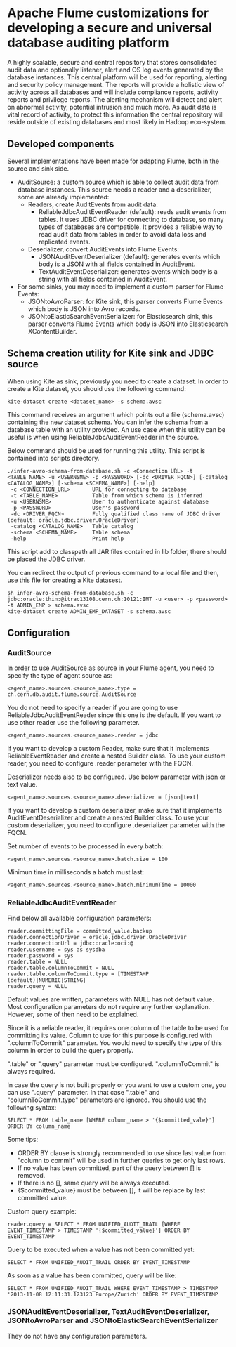 # Apache Flume customizations for developing a secure and universal database auditing platform

A highly scalable, secure and central repository that stores consolidated audit data and optionally listener, 
alert and OS log events generated by the database instances. This central platform will be used for reporting, 
alerting and security policy management. The reports will provide a holistic view of activity across all databases 
and will include compliance reports, activity reports and privilege reports. The alerting mechanism will 
detect and alert on abnormal activity, potential intrusion and much more. As audit data is vital record of 
activity, to protect this information the central repository will reside outside of existing databases and most 
likely in Hadoop eco-system.

## Developed components

Several implementations have been made for adapting Flume, both in the source and sink side.

* AuditSource: a custom source which is able to collect audit data from database instances. This source needs a reader and a deserializer, some are already implemented:
    * Readers, create AuditEvents from audit data:
        * ReliableJdbcAuditEventReader (default): reads audit events from tables. It uses JDBC driver for connecting to database, so many types of databases are compatible. It provides a reliable way to read audit data from tables in order to avoid data loss and replicated events.
    * Deserializer, convert AuditEvents into Flume Events:
        * JSONAuditEventDeserializer (default): generates events which body is a JSON with all fields contained in AuditEvent.
        * TextAuditEventDeserializer: generates events which body is a string with all fields contained in AuditEvent.
* For some sinks, you may need to implement a custom parser for Flume Events:
    * JSONtoAvroParser: for Kite sink, this parser converts Flume Events which body is JSON into Avro records.
    * JSONtoElasticSearchEventSerializer: for Elasticsearch sink, this parser converts Flume Events which body is JSON into Elasticsearch XContentBuilder.

## Schema creation utility for Kite sink and JDBC source 

When using Kite as sink, previously you need to create a dataset. In order to create a Kite dataset, you should use the following command:

```
kite-dataset create <dataset_name> -s schema.avsc
```

This command receives an argument which points out a file (schema.avsc) containing the new dataset schema. You can infer the schema from a database table with an utility provided. An use case when this utility can be useful is when using ReliableJdbcAuditEventReader in the source.

Below command should be used for running this utility. This script is contained into scripts directory.

```
./infer-avro-schema-from-database.sh -c <Connection URL> -t <TABLE_NAME> -u <USERNSME> -p <PASSWORD> [-dc <DRIVER_FQCN>] [-catalog <CATALOG_NAME>] [-schema <SCHEMA_NAME>] [-help]
 -c <CONNECTION_URL>       URL for connecting to database
 -t <TABLE_NAME>           Table from which schema is inferred
 -u <USERNSME>             User to authenticate against database
 -p <PASSWORD>             User's password
 -dc <DRIVER_FQCN>         Fully qualified class name of JDBC driver (default: oracle.jdbc.driver.OracleDriver)
 -catalog <CATALOG_NAME>   Table catalog
 -schema <SCHEMA_NAME>     Table schema
 -help                     Print help
```

This script add to classpath all JAR files contained in lib folder, there should be placed the JDBC driver.

You can redirect the output of previous command to a local file and then, use this file for creating a Kite datasest. 

```
sh infer-avro-schema-from-database.sh -c jdbc:oracle:thin:@itrac13108.cern.ch:10121:IMT -u <user> -p <password> -t ADMIN_EMP > schema.avsc
kite-dataset create ADMIN_EMP_DATASET -s schema.avsc
```

## Configuration

### AuditSource

In order to use AuditSource as source in your Flume agent, you need to specify the type of agent source as:

```
<agent_name>.sources.<source_name>.type = ch.cern.db.audit.flume.source.AuditSource 
```

You do not need to specify a reader if you are going to use ReliableJdbcAuditEventReader since this one is the default. If you want to use other reader use the following parameter.

```
<agent_name>.sources.<source_name>.reader = jdbc
```

If you want to develop a custom Reader, make sure that it implements ReliableEventReader and create a nested Builder class. To use your custom reader, you need to configure .reader parameter with the FQCN.

Deserializer needs also to be configured. Use below parameter with json or text value.

```
<agent_name>.sources.<source_name>.deserializer = [json|text] 
```

If you want to develop a custom deserializer, make sure that it implements AuditEventDeserializer and create a nested Builder class. To use your custom deserializer, you need to configure .deserializer parameter with the FQCN.

Set number of events to be processed in every batch:
```
<agent_name>.sources.<source_name>.batch.size = 100
```

Minimun time in milliseconds a batch must last:
```
<agent_name>.sources.<source_name>.batch.minimumTime = 10000
```

### ReliableJdbcAuditEventReader

Find below all available configuration parameters:

```
reader.committingFile = committed_value.backup
reader.connectionDriver = oracle.jdbc.driver.OracleDriver
reader.connectionUrl = jdbc:oracle:oci:@
reader.username = sys as sysdba
reader.password = sys
reader.table = NULL
reader.table.columnToCommit = NULL
reader.table.columnToCommit.type = [TIMESTAMP (default)|NUMERIC|STRING]
reader.query = NULL
```

Default values are written, parameters with NULL has not default value. Most configuration parameters do not require any further explanation. However, some of then need to be explained.

Since it is a reliable reader, it requires one column of the table to be used for committing its value. Column to use for this purpose is configured with ".columnToCommit" parameter. You would need to specify the type of this column in order to build the query properly.

".table" or ".query" parameter must be configured. ".columnToCommit" is always required.

In case the query is not built properly or you want to use a custom one, you can use ".query" parameter. In that case ".table" and "columnToCommit.type" parameters are ignored. You should use the following syntax:

```
SELECT * FROM table_name [WHERE column_name > '{$committed_vale}'] ORDER BY column_name
```

Some tips:
* ORDER BY clause is strongly recommended to use since last value from "column to commit" will be used in further queries to get only last rows.
* If no value has been committed, part of the query between [] is removed.
* If there is no [], same query will be always executed.
* {$committed_value} must be between [], it will be replace by last committed value.

Custom query example:

```
reader.query = SELECT * FROM UNIFIED_AUDIT_TRAIL [WHERE EVENT_TIMESTAMP > TIMESTAMP '{$committed_value}'] ORDER BY EVENT_TIMESTAMP
```

Query to be executed when a value has not been committed yet:

```
SELECT * FROM UNIFIED_AUDIT_TRAIL ORDER BY EVENT_TIMESTAMP
```

As soon as a value has been committed, query will be like:

```
SELECT * FROM UNIFIED_AUDIT_TRAIL WHERE EVENT_TIMESTAMP > TIMESTAMP '2013-11-08 12:11:31.123123 Europe/Zurich' ORDER BY EVENT_TIMESTAMP
```

### JSONAuditEventDeserializer, TextAuditEventDeserializer, JSONtoAvroParser and JSONtoElasticSearchEventSerializer

They do not have any configuration parameters.








 

